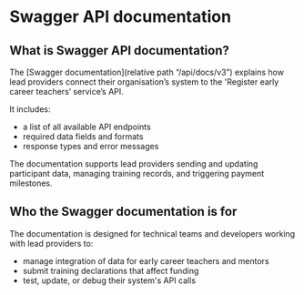 # Swagger API documentation

## What is Swagger API documentation? 

The [Swagger documentation](relative path “/api/docs/v3”) explains how lead providers connect their organisation’s system to the 'Register early career teachers’ service’s API. 

It includes: 

* a list of all available API endpoints
* required data fields and formats
* response types and error messages

The documentation supports lead providers sending and updating participant data, managing training records, and triggering payment milestones. 

## Who the Swagger documentation is for 

The documentation is designed for technical teams and developers working with lead providers to: 

* manage integration of data for early career teachers and mentors
* submit training declarations that affect funding
* test, update, or debug their system's API calls
